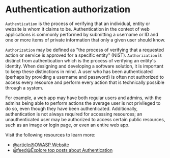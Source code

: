 # Authentication authorization

`Authentication` is the process of verifying that an individual, entity or website is whom it claims to be. Authentication in the context of web applications is commonly performed by submitting a username or ID and one or more items of private information that only a given user should know.

`Authorization` may be defined as "the process of verifying that a requested action or service is approved for a specific entity" (NIST). `Authorization` is distinct from authentication which is the process of verifying an entity's identity. When designing and developing a software solution, it is important to keep these distinctions in mind. A user who has been authenticated (perhaps by providing a username and password) is often not authorized to access every resource and perform every action that is technically possible through a system.

For example, a web app may have both regular users and admins, with the admins being able to perform actions the average user is not privileged to do so, even though they have been authenticated. Additionally, authentication is not always required for accessing resources; an unauthenticated user may be authorized to access certain public resources, such as an image or login page, or even an entire web app.

Visit the following resources to learn more:

- [@article@OWASP Website](https://cheatsheetseries.owasp.org/cheatsheets/Authorization_Cheat_Sheet.html)
- [@feed@Explore top posts about Authentication](https://app.daily.dev/tags/authentication?ref=roadmapsh)
